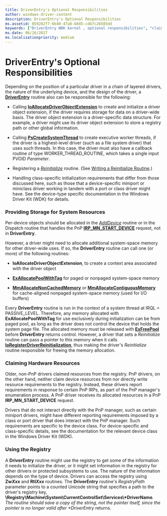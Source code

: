 ```yaml
---
title: DriverEntry's Optional Responsibilities
author: windows-driver-content
description: DriverEntry's Optional Responsibilities
ms.assetid: 859282f7-6b40-47a8-b845-cdb7c26585dd
keywords: ["DriverEntry WDK kernel , optional responsibilities", "claiming hardware resources", "executive worker threads WDK kernel", "worker threads WDK kernel", "system-space memory allocations WDK kernel", "system resource storage WDK kernel", "storing system resources", "hardware resource claiming WDK kernel", "resource claiming WDK kernel"]
ms.date: 06/16/2017
ms.localizationpriority: medium
---
```


# DriverEntry's Optional Responsibilities





Depending on the position of a particular driver in a chain of layered drivers, the nature of the underlying device, and the design of the driver, a [**DriverEntry**](https://msdn.microsoft.com/library/windows/hardware/ff544113) routine also can be responsible for the following:

-   Calling [**IoAllocateDriverObjectExtension**](https://msdn.microsoft.com/library/windows/hardware/ff548233) to create and initialize a driver object extension, if the driver requires storage for data on a driver-wide basis. The driver object extension is a driver-specific data structure. For example, a driver might use its driver object extension to store a registry path or other global information.

-   Calling [**PsCreateSystemThread**](https://msdn.microsoft.com/library/windows/hardware/ff559932) to create executive worker threads, if the driver is a highest-level driver (such as a file system driver) that uses such threads. In this case, the driver must also have a callback routine of type WORKER\_THREAD\_ROUTINE, which takes a single input PVOID *Parameter*.

-   Registering a [*Reinitialize*](https://msdn.microsoft.com/library/windows/hardware/ff561022) routine. (See [Writing a Reinitialize Routine](writing-a-reinitialize-routine.md).)

-   Handling class-specific initialization requirements that differ from those discussed here, such as those that a device-specific miniport or miniclass driver working in tandem with a port or class driver might have. See the device-type specific documentation in the Windows Driver Kit (WDK) for details.

### Providing Storage for System Resources

Per-device objects should be allocated in the [*AddDevice*](https://msdn.microsoft.com/library/windows/hardware/ff540521) routine or in the Dispatch routine that handles the PnP [**IRP\_MN\_START\_DEVICE**](https://msdn.microsoft.com/library/windows/hardware/ff551749) request, not in **DriverEntry**.

However, a driver might need to allocate additional system-space memory for other driver-wide uses. If so, the **DriverEntry** routine can call one (or more) of the following routines:

-   **IoAllocateDriverObjectExtension**, to create a context area associated with the driver object

-   [**ExAllocatePoolWithTag**](https://msdn.microsoft.com/library/windows/hardware/ff544520) for paged or nonpaged system-space memory

-   [**MmAllocateNonCachedMemory**](https://msdn.microsoft.com/library/windows/hardware/ff554479) or [**MmAllocateContiguousMemory**](https://msdn.microsoft.com/library/windows/hardware/ff554460) for cache-aligned nonpaged system-space memory (used for I/O buffers)

Every **DriverEntry** routine is run in the context of a system thread at IRQL = PASSIVE\_LEVEL. Therefore, any memory allocated with **ExAllocatePoolWithTag** for use exclusively during initialization can be from paged pool, as long as the driver does not control the device that holds the system page file. The allocated memory must be released with [**ExFreePool**](https://msdn.microsoft.com/library/windows/hardware/ff544590) before **DriverEntry** returns control. However, a driver that sets a *Reinitialize* routine can pass a pointer to this memory when it calls [**IoRegisterDriverReinitialization**](https://msdn.microsoft.com/library/windows/hardware/ff549511), thus making the driver's *Reinitialize* routine responsible for freeing the memory allocation.

### <a href="" id="claiming-hardware-resources-"></a>Claiming Hardware Resources

Older, non-PnP drivers claimed resources from the registry. PnP drivers, on the other hand, neither claim device resources from nor directly write resource requirements to the registry. Instead, these drivers report requirements in response to certain PnP IRPs, as part of the PnP manager's enumeration process. A PnP driver receives its allocated resources in a PnP **IRP\_MN\_START\_DEVICE** request.

Drivers that do not interact directly with the PnP manager, such as certain miniport drivers, might have different reporting requirements imposed by a class or port driver that does interact with the PnP manager. Such requirements are specific to the device class. For device-specific and class-specific details, see the documentation for the relevant device class in the Windows Driver Kit (WDK).

### Using the Registry

A **DriverEntry** routine might use the registry to get some of the information it needs to initialize the driver, or it might set information in the registry for other drivers or protected subsystems to use. The nature of the information depends on the type of device. Drivers can access the registry using **Zw*Xxx*** and **Rtl*Xxx*** routines. The **DriverEntry** routine's *RegistryPath* parameter points to a counted Unicode string that specifies a path to the driver's registry key, <strong>\\Registry\\Machine\\System\\CurrentControlSet\\Services\\*DriverName</strong><em>. The routine should save a copy of the string, not the pointer itself, since the pointer is no longer valid after **DriverEntry</em>* returns.

 

 




